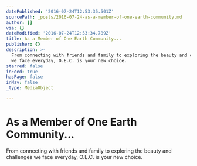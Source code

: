 ```yaml
---
datePublished: '2016-07-24T12:53:35.501Z'
sourcePath: _posts/2016-07-24-as-a-member-of-one-earth-community.md
author: []
via: {}
dateModified: '2016-07-24T12:53:34.789Z'
title: As a Member of One Earth Community...
publisher: {}
description: >-
  From connecting with friends and family to exploring the beauty and challenges
  we face everyday, O.E.C. is your new choice.
starred: false
inFeed: true
hasPage: false
inNav: false
_type: MediaObject

---
```

# As a Member of One Earth Community...

From connecting with friends and family to exploring the beauty and challenges we face everyday, O.E.C. is your new choice.